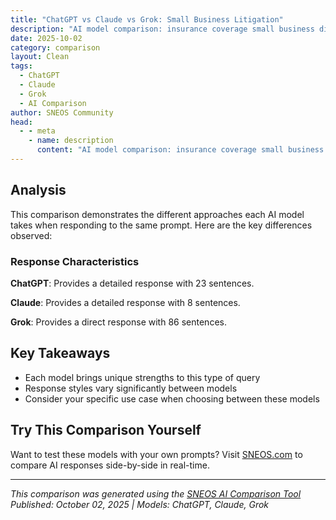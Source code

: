 ```yaml
---
title: "ChatGPT vs Claude vs Grok: Small Business Litigation"
description: "AI model comparison: insurance coverage small business disputes..."
date: 2025-10-02
category: comparison
layout: Clean
tags:
  - ChatGPT
  - Claude
  - Grok
  - AI Comparison
author: SNEOS Community
head:
  - - meta
    - name: description
      content: "AI model comparison: insurance coverage small business disputes..."
---
```


<ChatComparison
  title="ChatGPT vs Claude vs Grok: Small Business Litigation"
  prompt="insurance coverage small business disputes"
  :responses='{
    "ChatGPT": "Insurance coverage for small business disputes typically falls under several types of policies designed to protect the business from financial losses related to legal conflicts. Here\u2019s an overview of common insurance coverages relevant to small business disputes:\n\n1. **Commercial General Liability (CGL) Insurance**  \n   - Covers claims of bodily injury, property damage, and personal and advertising injury caused by the business operations.  \n   - Sometimes includes coverage for certain legal disputes involving third-party claims.\n\n2. **Professional Liability Insurance (Errors \u0026 Omissions Insurance)**  \n   - Protects businesses that provide professional services or advice against claims of negligence, errors, or failure to perform professional duties.  \n   - Common for consultants, accountants, lawyers, and other service providers.\n\n3. **Employment Practices Liability Insurance (EPLI)**  \n   - Covers claims related to employment disputes, such as wrongful termination, discrimination, harassment, and other employee-related issues.  \n   - Important for businesses with employees.\n\n4. **Directors and Officers (D\u0026O) Liability Insurance**  \n   - Protects the personal assets of directors and officers in the event they are sued for wrongful acts in managing the company.  \n   - Relevant if disputes involve company management.\n\n5. **Cyber Liability Insurance**  \n   - Covers liabilities arising from data breaches and cyber incidents that may lead to legal disputes.\n\n6. **Commercial Property Insurance**  \n   - While primarily covering physical assets, some policies include limited coverage for business interruption claims related to disputes.\n\n### Tips for Small Businesses Dealing with Disputes and Insurance:\n\n- **Review Your Policies Carefully:** Understand what types of disputes are covered under your existing policies. Many policies exclude certain dispute types or require specific endorsements.  \n- **Consider Specialty Coverage:** Depending on your industry, you may need specialized policies tailored to the types of legal risks you face.  \n- **Legal Expense Coverage:** Some policies offer coverage for legal defense costs even if the claim is groundless, helping to mitigate expensive litigation.  \n- **Consult a Broker or Attorney:** Insurance brokers or legal professionals can help assess your risk exposure and recommend appropriate coverages.\n\nIf you have a specific type of dispute or insurance policy in mind, I can provide more detailed information.",
    "Claude": "# Small Business Insurance Coverage Disputes\n\n## Common Types of Coverage Disputes\n\n### **Property Insurance**\n- Denied claims for business property damage\n- Disputes over actual cash value vs. replacement cost\n- Business interruption/loss of income claims\n- Inventory and equipment coverage disagreements\n\n### **General Liability**\n- Product liability claim denials\n- Professional liability coverage gaps\n- Customer injury claims\n- Advertising injury disputes\n\n### **Workers\u0027 Compensation**\n- Coverage for independent contractors vs. employees\n- Workplace injury claim denials\n- Premium calculation disputes\n\n## Common Reasons for Disputes\n\n### **Policy Interpretation**\n- Ambiguous policy language\n- Exclusions and limitations\n- Coverage limits and deductibles\n- Policy effective dates\n\n### **Claim Handling Issues**\n- Inadequate investigation\n- Delayed claim processing\n- Lowball settlement offers\n- Bad faith practices by insurers\n\n### **Coverage Gaps**\n- Underinsurance for business assets\n- Missing cyber liability coverage\n- Inadequate business interruption limits\n- Employment practices liability gaps\n\n## Steps to Resolve Disputes\n\n### **1. Document Everything**\n- Keep detailed records of all communications\n- Photograph damage or incidents\n- Maintain financial records showing losses\n- Save all policy documents and correspondence\n\n### **2. Review Your Policy Thoroughly**\n- Understand coverage limits and exclusions\n- Check policy definitions\n- Review claim filing requirements and deadlines\n- Identify applicable coverage sections\n\n### **3. Work with Your Insurance Agent/Broker**\n- Discuss the dispute with your agent\n- Request clarification on coverage\n- Ask for assistance in claim negotiations\n- Consider switching carriers if necessary\n\n### **4. Internal Insurance Company Appeals**\n- File formal appeals with the insurer\n- Request supervisor review\n- Provide additional documentation\n- Follow company complaint procedures\n\n### **5. External Resolution Options**\n- **State Insurance Department**: File complaints with regulators\n- **Mediation**: Use neutral third-party mediators\n- **Arbitration**: Binding dispute resolution process\n- **Legal Action**: Consult with insurance coverage attorneys\n\n## Prevention Strategies\n\n### **Policy Selection**\n- Work with experienced commercial insurance brokers\n- Conduct annual coverage reviews\n- Ensure adequate coverage limits\n- Understand all policy exclusions\n\n### **Risk Management**\n- Implement safety protocols\n- Maintain proper documentation\n- Regular equipment maintenance\n- Employee training programs\n\n### **Claims Management**\n- Report claims promptly\n- Cooperate fully with investigations\n- Keep detailed incident records\n- Don\u0027t admit fault prematurely\n\n## When to Seek Legal Help\n\nConsider consulting an attorney when:\n- Claims are wrongfully denied\n- Settlement offers are unreasonably low\n- Bad faith practices are suspected\n- Complex coverage issues arise\n- Large financial losses are involved\n\n## Resources for Small Businesses\n\n- **SCORE**: Free business mentoring on insurance matters\n- **Small Business Administration (SBA)**: Insurance guidance resources\n- **State Bar Associations**: Lawyer referral services\n- **Industry Trade Associations**: Specialized insurance advice\n\nWould you like me to elaborate on any specific aspect of insurance coverage disputes or discuss a particular type of coverage issue?",
    "Grok": "When it comes to insurance coverage for small business disputes, the specific coverage available depends on the type of insurance policy a business has and the nature of the dispute. Below are some key points to consider regarding insurance coverage for small business disputes, common types of disputes, and relevant insurance policies:\n\n### 1. **Common Types of Small Business Disputes**\nSmall business disputes can arise from various issues, including:\n- **Contractual disputes**: Disagreements with clients, vendors, or suppliers over contracts or agreements.\n- **Employment disputes**: Issues with employees, such as wrongful termination, discrimination, or harassment claims.\n- **Property damage or loss**: Damage to business property due to natural disasters, theft, or vandalism.\n- **Liability claims**: Lawsuits from customers or third parties claiming injury or harm caused by the business (e.g., slip-and-fall accidents).\n- **Intellectual property disputes**: Conflicts over trademarks, copyrights, or patents.\n- **Professional errors or negligence**: Claims of mistakes or negligence in services provided (common in consulting, legal, or medical fields).\n\n### 2. **Types of Insurance Coverage for Disputes**\nDifferent types of business insurance policies can provide coverage for specific disputes or legal issues. Here are the most relevant ones:\n\n#### a. **General Liability Insurance (GLI)**\n- **Covers**: Bodily injury, property damage, and personal/advertising injury (e.g., slander, libel) caused by the business.\n- **Relevant Disputes**: Customer lawsuits for accidents on business premises or harm caused by products/services.\n- **Limitations**: Typically does not cover contractual disputes, employee disputes, or professional errors.\n\n#### b. **Professional Liability Insurance (Errors \u0026 Omissions - E\u0026O)**\n- **Covers**: Claims of negligence, mistakes, or failure to deliver professional services as promised.\n- **Relevant Disputes**: Lawsuits from clients alleging errors in consulting, design, or other professional services.\n- **Limitations**: Does not cover general liability claims or intentional acts.\n\n#### c. **Employment Practices Liability Insurance (EPLI)**\n- **Covers**: Legal costs and damages related to employment disputes, such as wrongful termination, discrimination, harassment, or retaliation claims.\n- **Relevant Disputes**: Employee lawsuits against the business.\n- **Limitations**: May exclude wage and hour claims (e.g., overtime disputes) depending on the policy.\n\n#### d. **Commercial Property Insurance**\n- **Covers**: Damage to business property due to fire, theft, vandalism, or natural disasters.\n- **Relevant Disputes**: Claims related to property loss or damage; may include business interruption coverage for lost income during repairs.\n- **Limitations**: Does not cover disputes unrelated to physical property (e.g., lawsuits or contract issues).\n\n#### e. **Directors and Officers Insurance (D\u0026O)**\n- **Covers**: Legal defense costs and damages for claims against business owners, directors, or officers for alleged wrongful acts in managing the company.\n- **Relevant Disputes**: Lawsuits by shareholders, employees, or third parties against leadership for mismanagement or misconduct.\n- **Limitations**: Typically applies to larger businesses or those with multiple stakeholders.\n\n#### f. **Business Interruption Insurance**\n- **Covers**: Lost income and operating expenses during a period when the business cannot operate due to a covered event (e.g., natural disaster).\n- **Relevant Disputes**: Disputes with insurers over coverage for lost revenue during shutdowns.\n- **Limitations**: Often tied to property insurance and may not cover pandemics or non-physical damage unless specified.\n\n#### g. **Cyber Liability Insurance**\n- **Covers**: Costs related to data breaches, cyberattacks, or online disputes, including legal fees and customer notifications.\n- **Relevant Disputes**: Claims from customers or partners due to data theft or privacy violations.\n- **Limitations**: May not cover all types of cyber incidents; specific policy terms apply.\n\n### 3. **Steps to Handle Insurance Coverage for Disputes**\n1. **Review Your Policy**: Carefully read your insurance policies to understand what is covered and excluded. Pay attention to coverage limits, deductibles, and filing deadlines.\n2. **Document the Dispute**: Keep detailed records of the dispute, including contracts, emails, invoices, and any evidence of damage or loss.\n3. **Notify Your Insurer**: Contact your insurance provider as soon as possible to report the dispute or claim. Delayed notification can result in denial of coverage.\n4. **Work with Legal Counsel**: For complex disputes, consult an attorney who specializes in business law or insurance claims to help navigate the process.\n5. **File a Claim**: Submit all required documentation to your insurer and follow their process for claims or disputes.\n6. **Appeal Denials**: If coverage is denied, review the denial letter, gather additional evidence, and appeal the decision if necessary. Legal assistance may be helpful.\n\n### 4. **Common Exclusions and Limitations**\nInsurance policies often exclude certain types of disputes or damages. Common exclusions include:\n- Intentional acts or fraud by the business owner.\n- Contractual disputes (unless explicitly covered by a specific policy).\n- Wage and hour disputes under EPLI (in some cases).\n- Wear and tear or gradual deterioration of property.\n- Pre-existing conditions or known risks not disclosed when purchasing the policy.\n\n### 5. **Tips for Small Businesses**\n- **Assess Your Risks**: Identify the most likely disputes for your industry (e.g., customer lawsuits for retail, professional errors for consultants) and purchase appropriate coverage.\n- **Bundle Policies**: Consider a Business Owner\u2019s Policy (BOP), which often combines general liability, property, and business interruption insurance at a lower cost.\n- **Work with an Agent**: An experienced insurance broker can help tailor coverage to your needs and explain policy details.\n- **Regularly Update Coverage**: As your business grows or changes, revisit your insurance needs to ensure adequate protection.\n- **Implement Preventative Measures**: Reduce disputes by using clear contracts, maintaining safe premises, training employees, and complying with laws.\n\n### 6. **Disputes with Insurers**\nIf you believe your insurer wrongfully denied a claim for a dispute, you can:\n- Request a detailed explanation of the denial.\n- Provide additional evidence or documentation to support your claim.\n- File a complaint with your state\u2019s insurance department if the issue persists.\n- Seek legal assistance to challenge the denial or negotiate a settlement.\n\nNavigating insurance coverage for small business disputes can be complex, so it\u2019s critical to understand your policies and seek professional advice when needed. If you have a specific dispute or insurance policy in mind, feel free to provide more details, and I can offer more tailored guidance."
  }'
  published-date="01:48"
/>

## Analysis

This comparison demonstrates the different approaches each AI model takes when responding to the same prompt. Here are the key differences observed:

### Response Characteristics

**ChatGPT**: Provides a detailed response with 23 sentences. 

**Claude**: Provides a detailed response with 8 sentences. 

**Grok**: Provides a direct response with 86 sentences. 

## Key Takeaways

- Each model brings unique strengths to this type of query
- Response styles vary significantly between models
- Consider your specific use case when choosing between these models

## Try This Comparison Yourself

Want to test these models with your own prompts? Visit [SNEOS.com](https://sneos.com) to compare AI responses side-by-side in real-time.

---

*This comparison was generated using the [SNEOS AI Comparison Tool](https://sneos.com)*
*Published: October 02, 2025 | Models: ChatGPT, Claude, Grok*
